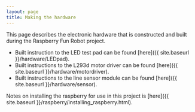 ```yaml
---
layout: page
title: Making the hardware
---
```


This page describes the electronic hardware that is constructed and built during the Raspberry Fun Robot project.

* Built instruction to the LED test pad can be found [here]({{ site.baseurl }}/hardware/LEDpad).
* Built instructions to the L293d motor driver can be found [here]({{ site.baseurl }}/hardware/motordriver).
* Built instructions to the line sensor module can be found [here]({{ site.baseurl }}/hardware/sensor).

Notes on installing the raspberry for use in this project is [here]({{ site.baseurl }}/raspberry/installing_raspberry.html).
